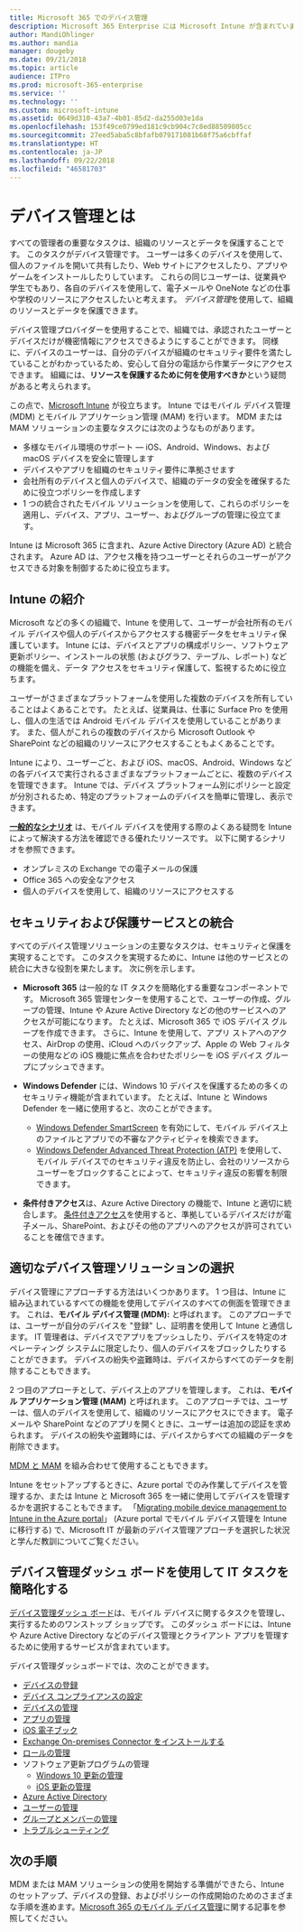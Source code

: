 ```yaml
---
title: Microsoft 365 でのデバイス管理
description: Microsoft 365 Enterprise には Microsoft Intune が含まれています。 一般的なシナリオを含め、Intune で組織のデバイス管理とモバイル アプリケーション管理を行う方法と Intune を使用して、環境に Microsoft 365 を展開する方法を説明します。
author: MandiOhlinger
ms.author: mandia
manager: dougeby
ms.date: 09/21/2018
ms.topic: article
audience: ITPro
ms.prod: microsoft-365-enterprise
ms.service: ''
ms.technology: ''
ms.custom: microsoft-intune
ms.assetid: 0649d310-43a7-4b01-85d2-da255d03e1da
ms.openlocfilehash: 153f49ce0799ed181c9cb904c7c8ed88509805cc
ms.sourcegitcommit: 27eed5aba5c8bfafb079171081b68f75a6cbffaf
ms.translationtype: HT
ms.contentlocale: ja-JP
ms.lasthandoff: 09/22/2018
ms.locfileid: "46581703"
---
```

# <a name="what-is-device-management"></a>デバイス管理とは 

すべての管理者の重要なタスクは、組織のリソースとデータを保護することです。 このタスクがデバイス管理です。 ユーザーは多くのデバイスを使用して、個人のファイルを開いて共有したり、Web サイトにアクセスしたり、アプリやゲームをインストールしたりしています。 これらの同じユーザーは、従業員や学生でもあり、各自のデバイスを使用して、電子メールや OneNote などの仕事や学校のリソースにアクセスしたいと考えます。 *デバイス管理*を使用して、組織のリソースとデータを保護できます。 

デバイス管理プロバイダーを使用することで、組織では、承認されたユーザーとデバイスだけが機密情報にアクセスできるようにすることができます。 同様に、デバイスのユーザーは、自分のデバイスが組織のセキュリティ要件を満たしていることがわかっているため、安心して自分の電話から作業データにアクセスできます。 組織には、**リソースを保護するために何を使用すべきか**という疑問があると考えられます。

この点で、[Microsoft Intune](https://docs.microsoft.com/intune/introduction-intune) が役立ちます。 Intune ではモバイル デバイス管理 (MDM) とモバイル アプリケーション管理 (MAM) を行います。 MDM または MAM ソリューションの主要なタスクには次のようなものがあります。

- 多様なモバイル環境のサポート &mdash; iOS、Android、Windows、および macOS デバイスを安全に管理します
- デバイスやアプリを組織のセキュリティ要件に準拠させます
- 会社所有のデバイスと個人のデバイスで、組織のデータの安全を確保するために役立つポリシーを作成します
- 1 つの統合されたモバイル ソリューションを使用して、これらのポリシーを適用し、デバイス、アプリ、ユーザー、およびグループの管理に役立てます。

Intune は Microsoft 365 に含まれ、Azure Active Directory (Azure AD) と統合されます。 Azure AD は、アクセス権を持つユーザーとそれらのユーザーがアクセスできる対象を制御するために役立ちます。

## <a name="hello-intune"></a>Intune の紹介
Microsoft などの多くの組織で、Intune を使用して、ユーザーが会社所有のモバイル デバイスや個人のデバイスからアクセスする機密データをセキュリティ保護しています。 Intune には、デバイスとアプリの構成ポリシー、ソフトウェア更新ポリシー、インストールの状態 (およびグラフ、テーブル、レポート) などの機能を備え、データ アクセスをセキュリティ保護して、監視するために役立ちます。

ユーザーがさまざまなプラットフォームを使用した複数のデバイスを所有していることはよくあることです。 たとえば、従業員は、仕事に Surface Pro を使用し、個人の生活では Android モバイル デバイスを使用していることがあります。 また、個人がこれらの複数のデバイスから Microsoft Outlook や SharePoint などの組織のリソースにアクセスすることもよくあることです。

Intune により、ユーザーごと、および iOS、macOS、Android、Windows などの各デバイスで実行されるさまざまなプラットフォームごとに、複数のデバイスを管理できます。 Intune では、デバイス プラットフォーム別にポリシーと設定が分別されるため、特定のプラットフォームのデバイスを簡単に管理し、表示できます。

**[一般的なシナリオ](https://docs.microsoft.com/intune/common-scenarios)** は、モバイル デバイスを使用する際のよくある疑問を Intune によって解決する方法を確認できる優れたリソースです。 以下に関するシナリオを参照できます。  
- オンプレミスの Exchange での電子メールの保護
- Office 365 への安全なアクセス
- 個人のデバイスを使用して、組織のリソースにアクセスする

## <a name="integration-with-secure-and-protect-services"></a>セキュリティおよび保護サービスとの統合
すべてのデバイス管理ソリューションの主要なタスクは、セキュリティと保護を実現することです。 このタスクを実現するために、Intune は他のサービスとの統合に大きな役割を果たします。 次に例を示します。

- **Microsoft 365** は一般的な IT タスクを簡略化する重要なコンポーネントです。 Microsoft 365 管理センターを使用することで、ユーザーの作成、グループの管理、Intune や Azure Active Directory などの他のサービスへのアクセスが可能になります。 たとえば、Microsoft 365 で iOS デバイス グループを作成できます。 さらに、Intune を使用して、アプリ ストアへのアクセス、AirDrop の使用、iCloud へのバックアップ、Apple の Web フィルターの使用などの iOS 機能に焦点を合わせたポリシーを iOS デバイス グループにプッシュできます。

- **Windows Defender** には、Windows 10 デバイスを保護するための多くのセキュリティ機能が含まれています。 たとえば、Intune と Windows Defender を一緒に使用すると、次のことができます。 

    - [Windows Defender SmartScreen](https://docs.microsoft.com/intune/endpoint-protection-windows-10) を有効にして、モバイル デバイス上のファイルとアプリでの不審なアクティビティを検索できます。 
    - [Windows Defender Advanced Threat Protection (ATP)](https://docs.microsoft.com/intune/advanced-threat-protection) を使用して、モバイル デバイスでのセキュリティ違反を防止し、会社のリソースからユーザーをブロックすることによって、セキュリティ違反の影響を制限できます。

- **条件付きアクセス**は、Azure Active Directory の機能で、Intune と適切に統合します。 [条件付きアクセス](https://docs.microsoft.com/intune/conditional-access)を使用すると、準拠しているデバイスだけが電子メール、SharePoint、およびその他のアプリへのアクセスが許可されていることを確信できます。 

## <a name="choose-the-device-management-solution-thats-right-for-you"></a>適切なデバイス管理ソリューションの選択

デバイス管理にアプローチする方法はいくつかあります。 1 つ目は、Intune に組み込まれているすべての機能を使用してデバイスのすべての側面を管理できます。 これは、**モバイル デバイス管理 (MDM):** と呼ばれます。 このアプローチでは、ユーザーが自分のデバイスを "登録" し、証明書を使用して Intune と通信します。 IT 管理者は、デバイスでアプリをプッシュしたり、デバイスを特定のオペレーティング システムに限定したり、個人のデバイスをブロックしたりすることができます。 デバイスの紛失や盗難時は、デバイスからすべてのデータを削除することもできます。 

2 つ目のアプローチとして、デバイス上のアプリを管理します。 これは、**モバイル アプリケーション管理 (MAM)** と呼ばれます。 このアプローチでは、ユーザーは、個人のデバイスを使用して、組織のリソースにアクセスにできます。 電子メールや SharePoint などのアプリを開くときに、ユーザーは追加の認証を求められます。 デバイスの紛失や盗難時には、デバイスからすべての組織のデータを削除できます。 

[MDM と MAM](https://docs.microsoft.com/intune/byod-technology-decisions) を組み合わせて使用することもできます。

Intune をセットアップするときに、Azure portal でのみ作業してデバイスを管理するか、または Intune と Microsoft 365 を一緒に使用してデバイスを管理するかを選択することもできます。 「[Migrating mobile device management to Intune in the Azure portal](https://www.microsoft.com/itshowcase/Article/Content/1042/Migrating-mobile-device-management-to-Intune-in-the-Azure-portal)」 (Azure portal でモバイル デバイス管理を Intune に移行する) で、Microsoft IT が最新のデバイス管理アプローチを選択した状況と学んだ教訓についてご覧ください。 

## <a name="simplify-it-tasks-using-the-device-management-dashboard"></a>デバイス管理ダッシュ ボードを使用して IT タスクを簡略化する

[デバイス管理ダッシュ ボード](https://devicemanagement.portal.azure.com/)は、モバイル デバイスに関するタスクを管理し、実行するためのワンストップ ショップです。 このダッシュ ボードには、Intune や Azure Active Directory などのデバイス管理とクライアント アプリを管理するために使用するサービスが含まれています。 

デバイス管理ダッシュボードでは、次のことができます。

- [デバイスの登録](https://docs.microsoft.com/intune/device-enrollment)
- [デバイス コンプライアンスの設定](https://docs.microsoft.com/intune/device-compliance-get-started)
- [デバイスの管理](https://docs.microsoft.com/intune/device-management)
- [アプリの管理](https://docs.microsoft.com/intune/app-management)  
- [iOS 電子ブック](https://docs.microsoft.com/intune/vpp-ebooks-ios)  
- [Exchange On-premises Connector をインストールする](https://docs.microsoft.com/intune/exchange-connector-install)  
- [ロールの管理](https://docs.microsoft.com/intune/role-based-access-control)  
- ソフトウェア更新プログラムの管理
  - [Windows 10 更新の管理](https://docs.microsoft.com/intune/windows-update-for-business-configure)  
  - [iOS 更新の管理](https://docs.microsoft.com/intune/software-updates-ios)  
- [Azure Active Directory](https://docs.microsoft.com/azure/active-directory)  
- [ユーザーの管理](https://docs.microsoft.com/azure/active-directory/fundamentals/add-users-azure-active-directory)
- [グループとメンバーの管理](https://docs.microsoft.com/azure/active-directory/fundamentals/active-directory-manage-groups)
- [トラブルシューティング](https://docs.microsoft.com/intune/help-desk-operators)

## <a name="next-step"></a>次の手順
MDM または MAM ソリューションの使用を開始する準備ができたら、Intune のセットアップ、デバイスの登録、およびポリシーの作成開始のためのさまざまな手順を進めます。[Microsoft 365 のモバイル デバイス管理](https://docs.microsoft.com/microsoft-365/enterprise/mobility-infrastructure)に関する記事を参照してください。 
